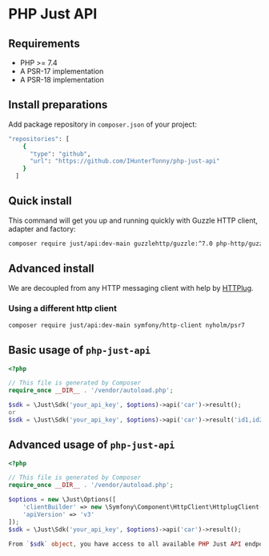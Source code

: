 # PHP Just API

## Requirements
 - PHP >= 7.4
 - A PSR-17 implementation
 - A PSR-18 implementation

## Install preparations
Add package repository in `composer.json` of your project:
```bash
"repositories": [
    {
      "type": "github",
      "url": "https://github.com/IHunterTonny/php-just-api"
    }
  ]
```

## Quick install
This command will get you up and running quickly with Guzzle HTTP client, adapter and factory:
```bash
composer require just/api:dev-main guzzlehttp/guzzle:^7.0 php-http/guzzle7-adapter http-interop/http-factory-guzzle 
```

## Advanced install
We are decoupled from any HTTP messaging client with help by [HTTPlug](https://httplug.io).

### Using a different http client
```bash
composer require just/api:dev-main symfony/http-client nyholm/psr7
```

## Basic usage of `php-just-api`
```php
<?php

// This file is generated by Composer
require_once __DIR__ . '/vendor/autoload.php';

$sdk = \Just\Sdk('your_api_key', $options)->api('car')->result();
or
$sdk = \Just\Sdk('your_api_key', $options)->api('car')->result('id1,id2');
```

## Advanced usage of `php-just-api`
```php
<?php

// This file is generated by Composer
require_once __DIR__ . '/vendor/autoload.php';

$options = new \Just\Options([
    'clientBuilder' => new \Symfony\Component\HttpClient\HttplugClient(),
    'apiVersion' => 'v3'
]);
$sdk = \Just\Sdk('your_api_key', $options)->api('car')->result();

From `$sdk` object, you have access to all available PHP Just API endpoints.